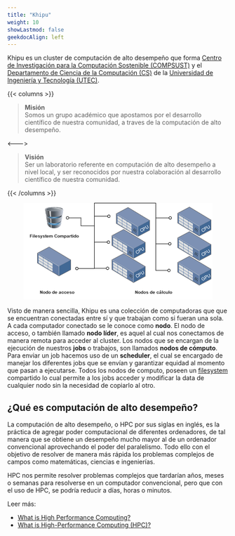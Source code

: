 ```yaml
---
title: "Khipu"
weight: 10
showLastmod: false
geekdocAlign: left
---
```


Khipu es un cluster de computación de alto desempeño que forma  [Centro de Investigación para la Computación Sostenible (COMPSUST)](https://compsust.utec.edu.pe) y el [Departamento de Ciencia de la Computación (CS)](https://cs.utec.edu.pe) de la [Universidad de Ingeniería y Tecnología (UTEC)](https://utec.edu.pe).


{{< columns >}}

> **Misión** \
Somos un grupo académico que apostamos por el desarrollo científico de nuestra comunidad, a traves de la computación de alto desempeño. 

<--->

> **Visión** \
Ser un laboratorio referente en computación de alto desempeño a nivel local, y ser reconocidos por nuestra colaboración al desarrollo científico de nuestra comunidad.

{{< /columns >}}

<p align="center">
  <img src="/overview/khipu_nodes.png">
</p>

Visto de manera sencilla, Khipu es una colección de computadoras que que se encuentran conectadas entre sí y que trabajan como si fueran una sola. A cada computador conectado se le conoce como **nodo**. El nodo de acceso, o también llamado **nodo líder**, es aquel al cual nos conectamos de manera remota para acceder al cluster. Los nodos que se encargan de la ejecución de nuestros **jobs** o trabajos, son llamados **nodos de cómputo**. Para enviar un job hacemos uso de un **scheduler**, el cual se encargado de manejar los diferentes jobs que se envían y garantizar equidad al momento que pasan a ejecutarse. Todos los nodos de computo, poseen un [filesystem]() compartido lo cual permite a los jobs acceder y modificar la data de cualquier nodo sin la necesidad de copiarlo al otro.





## ¿Qué es computación de alto desempeño?



La computación de alto desempeño, o HPC por sus siglas en inglés, es la práctica de agregar poder computacional de diferentes ordenadores, de tal manera que se obtiene un desempeño mucho mayor al de un ordenador convencional aprovechando el poder del paralelismo. Todo ello con el objetivo de resolver de manera más rápida los problemas complejos de campos como matemáticas, ciencias e ingenierías. 

HPC nos permite resolver problemas complejos que tardarían años, meses o semanas para resolverse en un computador convencional, pero que con el uso de HPC, se podría reducir a días, horas o minutos. 

Leer más:

- [What is High Performance Computing? ](https://www.usgs.gov/advanced-research-computing/what-high-performance-computing)
- [What is High-Performance Computing (HPC)?](https://www.oracle.com/middleeast/cloud/hpc/what-is-high-performance-computing/)





